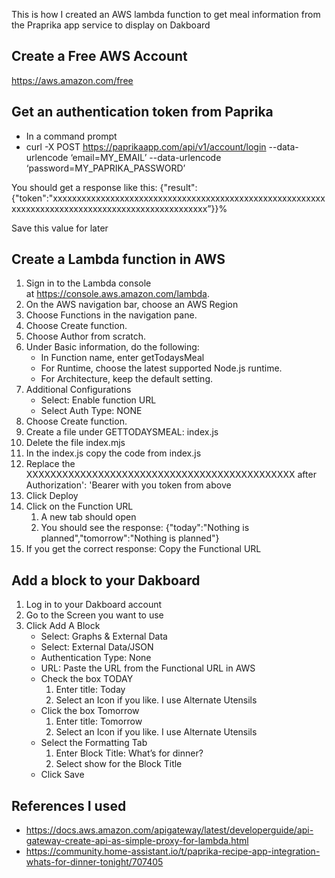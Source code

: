 This is how I created an AWS lambda function to get meal information from the Praprika app service to display on Dakboard

## Create a Free AWS Account
https://aws.amazon.com/free

## Get an authentication token from Paprika
* In a command prompt
* curl -X POST https://paprikaapp.com/api/v1/account/login --data-urlencode ‘email=MY_EMAIL’ --data-urlencode ‘password=MY_PAPRIKA_PASSWORD’

You should get a response like this:
{"result":{"token":"xxxxxxxxxxxxxxxxxxxxxxxxxxxxxxxxxxxxxxxxxxxxxxxxxxxxxxxxxxxxxxxxxxxxxxxxxxxxxxxxxxxxxxxxxxxxxxxxxx”}}%   

Save this value for later

## Create a Lambda function in AWS
1. Sign in to the Lambda console at https://console.aws.amazon.com/lambda.
2. On the AWS navigation bar, choose an AWS Region
3. Choose Functions in the navigation pane.
4. Choose Create function.
5. Choose Author from scratch.
6. Under Basic information, do the following:
    * In Function name, enter getTodaysMeal
    * For Runtime, choose the latest supported Node.js runtime.
    * For Architecture, keep the default setting.
7. Additional Configurations
    * Select: Enable function URL
    * Select Auth Type: NONE
8. Choose Create function.
9. Create a file under GETTODAYSMEAL:  index.js
10. Delete the file index.mjs
11. In the index.js copy the code from index.js
12. Replace the XXXXXXXXXXXXXXXXXXXXXXXXXXXXXXXXXXXXXXXXXXXXX after Authorization': 'Bearer with you token from above
13. Click Deploy
14. Click on the Function URL
    1. A new tab should open
    2. You should see the response: {"today":"Nothing is planned","tomorrow":"Nothing is planned"}
15. If you get the correct response: Copy the Functional URL

## Add a block to your Dakboard
1. Log in to your Dakboard account
2. Go to the Screen you want to use
3. Click Add A Block
   * Select: Graphs & External Data
   * Select: External Data/JSON
   * Authentication Type: None
   * URL:  Paste the URL from the Functional URL in AWS
   * Check the box TODAY
        1. Enter title: Today
        2. Select an Icon if you like.  I use Alternate Utensils
   * Click the box Tomorrow
        1. Enter title: Tomorrow
        2. Select an Icon if you like.  I use Alternate Utensils
   * Select the Formatting Tab
        1. Enter Block Title: What’s for dinner?
        2. Select show for the Block Title
   * Click Save



## References I used
* https://docs.aws.amazon.com/apigateway/latest/developerguide/api-gateway-create-api-as-simple-proxy-for-lambda.html
* https://community.home-assistant.io/t/paprika-recipe-app-integration-whats-for-dinner-tonight/707405
